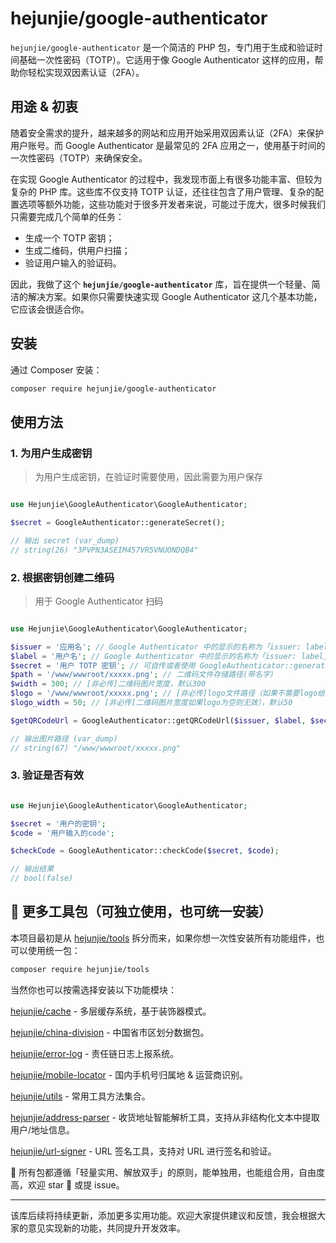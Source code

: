 # hejunjie/google-authenticator

`hejunjie/google-authenticator` 是一个简洁的 PHP 包，专门用于生成和验证时间基础一次性密码（TOTP）。它适用于像 Google Authenticator 这样的应用，帮助你轻松实现双因素认证（2FA）。

## 用途 & 初衷

随着安全需求的提升，越来越多的网站和应用开始采用双因素认证（2FA）来保护用户账号。而 Google Authenticator 是最常见的 2FA 应用之一，使用基于时间的一次性密码（TOTP）来确保安全。

在实现 Google Authenticator 的过程中，我发现市面上有很多功能丰富、但较为复杂的 PHP 库。这些库不仅支持 TOTP 认证，还往往包含了用户管理、复杂的配置选项等额外功能，这些功能对于很多开发者来说，可能过于庞大，很多时候我们只需要完成几个简单的任务：

- 生成一个 TOTP 密钥；
- 生成二维码，供用户扫描；
- 验证用户输入的验证码。

因此，我做了这个 **`hejunjie/google-authenticator`** 库，旨在提供一个轻量、简洁的解决方案。如果你只需要快速实现 Google Authenticator 这几个基本功能，它应该会很适合你。

## 安装

通过 Composer 安装：

```bash
composer require hejunjie/google-authenticator
```

## 使用方法

### 1. 为用户生成密钥

> 为用户生成密钥，在验证时需要使用，因此需要为用户保存

```php

use Hejunjie\GoogleAuthenticator\GoogleAuthenticator;

$secret = GoogleAuthenticator::generateSecret();

// 输出 secret (var_dump)
// string(26) "3PVPN3ASEIM457VR5VNUONDQB4"
```

### 2. 根据密钥创建二维码
> 用于 Google Authenticator 扫码
```php

use Hejunjie\GoogleAuthenticator\GoogleAuthenticator;

$issuer = '应用名'; // Google Authenticator 中的显示的名称为「issuer: label」
$label = '用户名'; // Google Authenticator 中的显示的名称为「issuer: label」
$secret = '用户 TOTP 密钥'; // 可自传或者使用 GoogleAuthenticator::generateSecret() 生成的密钥
$path = '/www/wwwroot/xxxxx.png'; // 二维码文件存储路径(带名字)
$width = 300; // [非必传]二维码图片宽度，默认300
$logo = '/www/wwwroot/xxxxx.png'; // [非必传]logo文件路径（如果不需要logo给空字符串即可），默认空字符串
$logo_width = 50; // [非必传]二维码图片宽度如果logo为空则无效），默认50

$getQRCodeUrl = GoogleAuthenticator::getQRCodeUrl($issuer, $label, $secret, $path, $width, $logo, $logo_width);

// 输出图片路径 (var_dump)
// string(67) "/www/wwwroot/xxxxx.png"
```

### 3. 验证是否有效
```php

use Hejunjie\GoogleAuthenticator\GoogleAuthenticator;

$secret = '用户的密钥';
$code = '用户输入的code';

$checkCode = GoogleAuthenticator::checkCode($secret, $code);

// 输出结果
// bool(false)
```

## 🔧 更多工具包（可独立使用，也可统一安装）

本项目最初是从 [hejunjie/tools](https://github.com/zxc7563598/php-tools) 拆分而来，如果你想一次性安装所有功能组件，也可以使用统一包：

```bash
composer require hejunjie/tools
```

当然你也可以按需选择安装以下功能模块：

[hejunjie/cache](https://github.com/zxc7563598/php-cache) - 多层缓存系统，基于装饰器模式。

[hejunjie/china-division](https://github.com/zxc7563598/php-china-division) - 中国省市区划分数据包。

[hejunjie/error-log](https://github.com/zxc7563598/php-error-log) - 责任链日志上报系统。

[hejunjie/mobile-locator](https://github.com/zxc7563598/php-mobile-locator) - 国内手机号归属地 & 运营商识别。

[hejunjie/utils](https://github.com/zxc7563598/php-utils) - 常用工具方法集合。

[hejunjie/address-parser](https://github.com/zxc7563598/php-address-parser) - 收货地址智能解析工具，支持从非结构化文本中提取用户/地址信息。

[hejunjie/url-signer](https://github.com/zxc7563598/php-url-signer) - URL 签名工具，支持对 URL 进行签名和验证。

👀 所有包都遵循「轻量实用、解放双手」的原则，能单独用，也能组合用，自由度高，欢迎 star 🌟 或提 issue。

---

该库后续将持续更新，添加更多实用功能。欢迎大家提供建议和反馈，我会根据大家的意见实现新的功能，共同提升开发效率。








